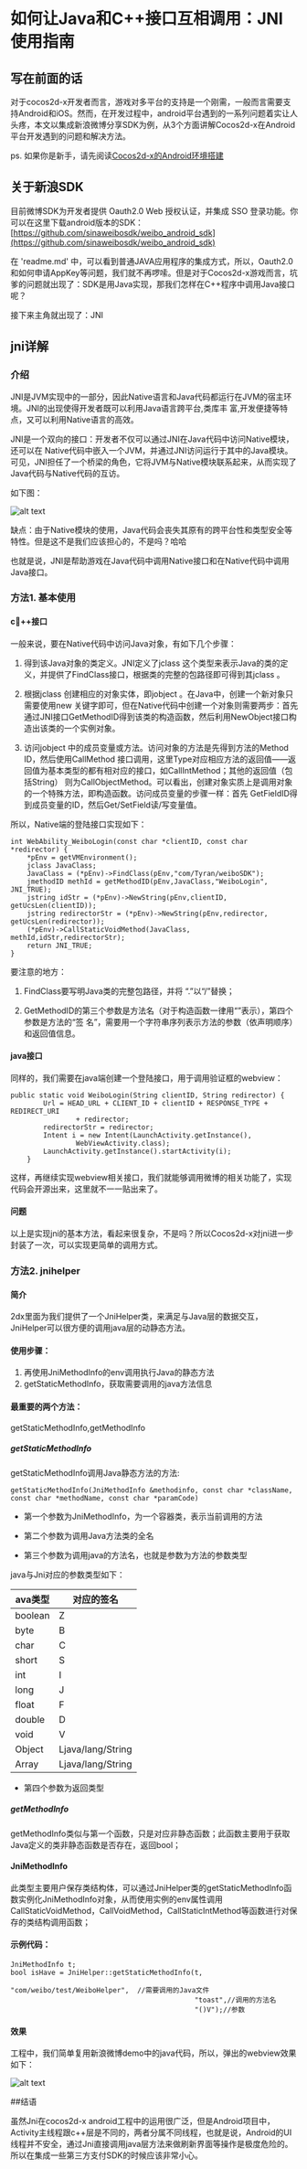 # 如何让Java和C++接口互相调用：JNI使用指南


## 写在前面的话

对于cocos2d-x开发者而言，游戏对多平台的支持是一个刚需，一般而言需要支持Android和iOS。然而，在开发过程中，android平台遇到的一系列问题着实让人头疼，本文以集成新浪微博分享SDK为例，从3个方面讲解Cocos2d-x在Android平台开发遇到的问题和解决方法。

ps. 如果你是新手，请先阅读[Cocos2d-x的Android环境搭建]()

## 关于新浪SDK

目前微博SDK为开发者提供 Oauth2.0 Web 授权认证，并集成 SSO 登录功能。你可以在这里下载android版本的SDK：
[https://github.com/sinaweibosdk/weibo_android_sdk](https://github.com/sinaweibosdk/weibo_android_sdk)

在 'readme.md' 中，可以看到普通JAVA应用程序的集成方式，所以，Oauth2.0和如何申请AppKey等问题，我们就不再啰嗦。但是对于Cocos2d-x游戏而言，坑爹的问题就出现了：SDK是用Java实现，那我们怎样在C++程序中调用Java接口呢？

接下来主角就出现了：JNI

## jni详解

### 介绍

JNI是JVM实现中的一部分，因此Native语言和Java代码都运行在JVM的宿主环境。JNI的出现使得开发者既可以利用Java语言跨平台,类库丰 富,开发便捷等特点，又可以利用Native语言的高效。

JNI是一个双向的接口：开发者不仅可以通过JNI在Java代码中访问Native模块，还可以在 Native代码中嵌入一个JVM，并通过JNI访问运行于其中的Java模块。可见，JNI担任了一个桥梁的角色，它将JVM与Native模块联系起来，从而实现了Java代码与Native代码的互访。

如下图：

![alt text](./res/jni_readmind.png "jni_readmind")

缺点：由于Native模块的使用，Java代码会丧失其原有的跨平台性和类型安全等特性。但是这不是我们应该担心的，不是吗？哈哈

也就是说，JNI是帮助游戏在Java代码中调用Native接口和在Native代码中调用Java接口。

### 方法1. 基本使用

#### c++接口

一般来说，要在Native代码中访问Java对象，有如下几个步骤：

1.  得到该Java对象的类定义。JNI定义了jclass 这个类型来表示Java的类的定义，并提供了FindClass接口，根据类的完整的包路径即可得到其jclass 。

2.  根据jclass 创建相应的对象实体，即jobject 。在Java中，创建一个新对象只需要使用new 关键字即可，但在Native代码中创建一个对象则需要两步：首先通过JNI接口GetMethodID得到该类的构造函数，然后利用NewObject接口构造出该类的一个实例对象。

3.  访问jobject 中的成员变量或方法。访问对象的方法是先得到方法的Method ID，然后使用Call<Type>Method 接口调用，这里Type对应相应方法的返回值——返回值为基本类型的都有相对应的接口，如CallIntMethod；其他的返回值（包括String） 则为CallObjectMethod。可以看出，创建对象实质上是调用对象的一个特殊方法，即构造函数。访问成员变量的步骤一样：首先 GetFieldID得到成员变量的ID，然后Get/Set<Type>Field读/写变量值。

所以，Native端的登陆接口实现如下：

```
int WebAbility_WeiboLogin(const char *clientID, const char *redirector) {
    *pEnv = getVMEnvironment();
    jclass JavaClass;
    JavaClass = (*pEnv)->FindClass(pEnv,"com/Tyran/weiboSDK");
	jmethodID methId = getMethodID(pEnv,JavaClass,"WeiboLogin", JNI_TRUE);
	jstring idStr = (*pEnv)->NewString(pEnv,clientID, getUcsLen(clientID));
	jstring redirectorStr = (*pEnv)->NewString(pEnv,redirector, getUcsLen(redirector));
    (*pEnv)->CallStaticVoidMethod(JavaClass, methId,idStr,redirectorStr);
    return JNI_TRUE;
}
```

要注意的地方：


1.  FindClass要写明Java类的完整包路径，并将 “.”以“/”替换；

2.  GetMethodID的第三个参数是方法名（对于构造函数一律用“<init>”表示），第四个参数是方法的“签 名”，需要用一个字符串序列表示方法的参数（依声明顺序）和返回值信息。

#### java接口

同样的，我们需要在java端创建一个登陆接口，用于调用验证框的webview：

```
public static void WeiboLogin(String clientID, String redirector) {
        Url = HEAD_URL + CLIENT_ID + clientID + RESPONSE_TYPE + REDIRECT_URI
                + redirector;
        redirectorStr = redirector;
        Intent i = new Intent(LaunchActivity.getInstance(),
                WebViewActivity.class);
        LaunchActivity.getInstance().startActivity(i);
    }
```
这样，再继续实现webview相关接口，我们就能够调用微博的相关功能了，实现代码会开源出来，这里就不一一贴出来了。

#### 问题

以上是实现jni的基本方法，看起来很复杂，不是吗？所以Cocos2d-x对jni进一步封装了一次，可以实现更简单的调用方式。

### 方法2. jnihelper

#### 简介

2dx里面为我们提供了一个JniHelper类，来满足与Java层的数据交互，JniHelper可以很方便的调用java层的动静态方法。

#### 使用步骤：

1. 再使用JniMethodInfo的env调用执行Java的静态方法
2. getStaticMethodInfo，获取需要调用的java方法信息


#### 最重要的两个方法：
getStaticMethodInfo,getMethodInfo

##### getStaticMethodInfo

getStaticMethodInfo调用Java静态方法的方法:

`getStaticMethodInfo(JniMethodInfo &methodinfo, const char *className, const char *methodName, const char *paramCode)`

- 第一个参数为JniMethodInfo，为一个容器类，表示当前调用的方法

- 第二个参数为调用Java方法类的全名

- 第三个参数为调用java的方法名，也就是参数为方法的参数类型

java与Jni对应的参数类型如下：

ava类型 | 对应的签名
------------ | ------------- 
boolean  | Z   
byte  | B 
char  | C 
short  | S 
int  | I 
long  | J 
float  | F 
double  | D 
void  | V 
Object  | Ljava/lang/String
Array  | Ljava/lang/String
  

- 第四个参数为返回类型

##### getMethodInfo  
getMethodInfo类似与第一个函数，只是对应非静态函数；此函数主要用于获取Java定义的类非静态函数是否存在，返回bool；

#### JniMethodInfo  

此类型主要用户保存类结构体，可以通过JniHelper类的getStaticMethodInfo函数实例化JniMethodInfo对象，从而使用实例的env属性调用CallStaticVoidMethod，CallVoidMethod，CallStaticIntMethod等函数进行对保存的类结构调用函数；


#### 示例代码：

```
JniMethodInfo t;
bool isHave = JniHelper::getStaticMethodInfo(t,
                                             "com/weibo/test/WeiboHelper",	//需要调用的Java文件
                                             "toast",//调用的方法名
                                             "()V");//参数
```

#### 效果
工程中，我们简单复用新浪微博demo中的java代码，所以，弹出的webview效果如下：

![alt text](./res/weibo_screenshot1.jpg "weibo_screenshot1")

##结语

虽然Jni在cocos2d-x android工程中的运用很广泛，但是Android项目中，Activity主线程跟c++层是不同的，两者分属不同线程，也就是说，Android的UI线程并不安全，通过Jni直接调用java层方法来做刷新界面等操作是极度危险的。所以在集成一些第三方支付SDK的时候应该非常小心。